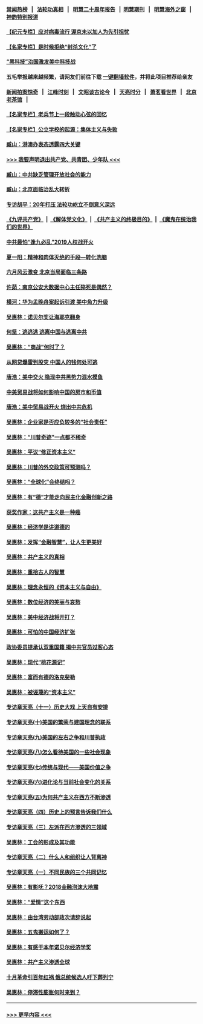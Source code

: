 #### [禁闻热榜](热点新闻.md?=0)  &nbsp;&nbsp;|&nbsp;&nbsp; [法轮功真相](https://github.com/gfw-breaker/truth/blob/master/README.md?=0) &nbsp;&nbsp;|&nbsp;&nbsp; [明慧二十周年报告](https://github.com/gfw-breaker/mh-reports/blob/master/README.md?=0) &nbsp;&nbsp;|&nbsp;&nbsp;[明慧期刊](https://github.com/gfw-breaker/mh-qikan) &nbsp;&nbsp;|&nbsp;&nbsp; [明慧海外之窗](https://github.com/gfw-breaker/mh-news/blob/master/README.md?=0) &nbsp;&nbsp;|&nbsp;&nbsp; [神韵特别报道](https://github.com/gfw-breaker/mh-news/blob/master/shenyun.md?=0)
#### [【纪元专栏】应对病毒流行 渥京未以加人为先引担忧](../pages/nsc423/n11875714.md?t=03051332) 
#### [【名家专栏】是时候拒绝“封杀文化”了](../pages/nsc423/n11814093.md?t=03051332) 
#### [“黑科技”治国激发美中科技战](../pages/nsc423/n11638056.md?t=03051332) 
#### 五毛举报越来越频繁，请网友们前往下载 [一键翻墙软件](https://github.com/gfw-breaker/ssr-accounts)，并将此项目推荐给亲友
#### [新闻拍案惊奇](https://github.com/gfw-breaker/banned-news/blob/master/pages/link4.md) &nbsp;&nbsp;|&nbsp;&nbsp; [江峰时刻](https://github.com/gfw-breaker/banned-news/blob/master/pages/link4.md) &nbsp;&nbsp;|&nbsp;&nbsp; [文昭谈古论今](https://github.com/gfw-breaker/banned-news/blob/master/pages/link4.md) &nbsp;&nbsp;|&nbsp;&nbsp; [天亮时分](https://github.com/gfw-breaker/banned-news/blob/master/pages/link4.md) &nbsp;&nbsp;|&nbsp;&nbsp; [萧茗看世界](https://github.com/gfw-breaker/banned-news/blob/master/pages/link4.md) &nbsp;&nbsp;|&nbsp;&nbsp; [北京老茶馆](https://github.com/gfw-breaker/banned-news/blob/master/pages/link4.md) &nbsp;&nbsp;|&nbsp;&nbsp; 
#### [【名家专栏】老兵节上一段触动心弦的回忆](../pages/nsc423/n11646016.md?t=03051332) 
#### [【名家专栏】公立学校的起源：集体主义与失败](../pages/nsc423/n11601833.md?t=03051332) 
#### [臧山：港澳办表态透露四大关键](../pages/nsc423/n11421628.md?t=03051332) 
#### [>>> 我要声明退出共产党、共青团、少年队 <<<](https://github.com/begood0513/goodnews/blob/master/quit/letter.md) 
#### [臧山：中共缺乏管理开放社会的能力](../pages/nsc423/n11407457.md?t=03051332) 
#### [臧山：北京面临治乱大转折](../pages/nsc423/n11406895.md?t=03051332) 
#### [专访胡平：20年打压 法轮功屹立不倒意义深远](../pages/nsc423/n11398800.md?t=03051332) 
#### [《九评共产党》](https://github.com/begood0513/9ping.md/blob/master/README.md) &nbsp;|&nbsp; [《解体党文化》](../../../../jtdwh.md/blob/master/README.md)  &nbsp;|&nbsp; [《共产主义的终极目的》](../../../../gczydzjmd.md/blob/master/README.md) &nbsp;|&nbsp; [《魔鬼在统治我们的世界》](../../../../mgztzwmdsj.md/blob/master/README.md) 
#### [中共最怕“逢九必乱”2019人权战开火](../pages/nsc423/n11385248.md?t=03051332) 
#### [夏一阳：精神和肉体灭绝的手段—转化洗脑](../pages/nsc423/n11368250.md?t=03051332) 
#### [六月风云激变 北京当局面临三条路](../pages/nsc423/n11313668.md?t=03051332) 
#### [许茹：南京公安大数据中心主任猝死是偶然？](../pages/nsc423/n11064744.md?t=03051332) 
#### [横河：华为孟晚舟案起诉引渡 美中角力升级](../pages/nsc423/n11027230.md?t=03051332) 
#### [吴惠林：诺贝尔奖让海耶克翻身](../pages/nsc423/n10890049.md?t=03051332) 
#### [何坚：逃逃逃 逃离中国与逃离中共](../pages/nsc423/n10592891.md?t=03051332) 
#### [吴惠林：“商战”何时了？](../pages/nsc423/n10573558.md?t=03051332) 
#### [从网贷爆雷到股灾 中国人的钱何处可逃](../pages/nsc423/n10572800.md?t=03051332) 
#### [唐浩：美中交火 隐现中共黑势力混水摸鱼](../pages/nsc423/n10544040.md?t=03051332) 
#### [中美贸易战将如何影响中国的房市和币值](../pages/nsc423/n10543697.md?t=03051332) 
#### [唐浩：美中贸易战开火 烧出中共危机](../pages/nsc423/n10540126.md?t=03051332) 
#### [吴惠林：企业家是否应负较多的“社会责任”](../pages/nsc423/n10535022.md?t=03051332) 
#### [吴惠林：“川普奇迹”一点都不稀奇](../pages/nsc423/n10512808.md?t=03051332) 
#### [吴惠林：平议“修正资本主义”](../pages/nsc423/n10495724.md?t=03051332) 
#### [吴惠林：川普的外交政策可预测吗？](../pages/nsc423/n10462387.md?t=03051332) 
#### [吴惠林：“全球化”会终结吗？](../pages/nsc423/n10452838.md?t=03051332) 
#### [吴惠林：有“德”才能走向民主化金融创新之路](../pages/nsc423/n10432292.md?t=03051332) 
#### [获奖作家：这共产主义是一种癌](../pages/nsc423/n10431541.md?t=03051332) 
#### [吴惠林：经济学是讲道德的](../pages/nsc423/n10398014.md?t=03051332) 
#### [吴惠林：发挥“金融智慧”，让人生更美好](../pages/nsc423/n10375019.md?t=03051332) 
#### [吴惠林：共产主义的真相](../pages/nsc423/n10351394.md?t=03051332) 
#### [吴惠林：重拾古人的智慧](../pages/nsc423/n10337691.md?t=03051332) 
#### [吴惠林：理念永恒的《资本主义与自由》](../pages/nsc423/n10316274.md?t=03051332) 
#### [吴惠林：数位经济的美丽与哀愁](../pages/nsc423/n10292946.md?t=03051332) 
#### [吴惠林：美中经济战将开打？](../pages/nsc423/n10258825.md?t=03051332) 
#### [吴惠林：可怕的中国经济扩张](../pages/nsc423/n10219147.md?t=03051332) 
#### [政协委员提承认双重国籍 揭中共官员过客心态](../pages/nsc423/n10208809.md?t=03051332) 
#### [吴惠林：现代“桃花源记”](../pages/nsc423/n10185234.md?t=03051332) 
#### [吴惠林：富而有德的洛克斐勒](../pages/nsc423/n10142264.md?t=03051332) 
#### [吴惠林：被诬蔑的“资本主义”](../pages/nsc423/n10124816.md?t=03051332) 
#### [专访章天亮（十一）历史大戏 上天自有安排](../pages/nsc423/n10094905.md?t=03051332) 
#### [专访章天亮(十)美国的繁荣与建国理念的联系](../pages/nsc423/n10094899.md?t=03051332) 
#### [专访章天亮(九)美国的左右之争和川普执政](../pages/nsc423/n10094889.md?t=03051332) 
#### [专访章天亮(八)怎么看待美国的一些社会现象](../pages/nsc423/n10094857.md?t=03051332) 
#### [专访章天亮(七)传统与现代——美国价值之争](../pages/nsc423/n10093140.md?t=03051332) 
#### [专访章天亮(六)进化论与当前社会变化的关系](../pages/nsc423/n10092036.md?t=03051332) 
#### [专访章天亮(五)为何共产主义在西方不断渗透](../pages/nsc423/n10083620.md?t=03051332) 
#### [专访章天亮（四）历史上的预言告诉我们什么](../pages/nsc423/n10083606.md?t=03051332) 
#### [专访章天亮（三）左派在西方渗透的三领域](../pages/nsc423/n10081115.md?t=03051332) 
#### [吴惠林：工会的形成及其功能](../pages/nsc423/n10080633.md?t=03051332) 
#### [专访章天亮（二）什么人和组织让人背离神](../pages/nsc423/n10076637.md?t=03051332) 
#### [专访章天亮（一）不同民族的三个共同记忆](../pages/nsc423/n10074188.md?t=03051332) 
#### [吴惠林：有影呒？2018金融泡沫大地震](../pages/nsc423/n10040534.md?t=03051332) 
#### [吴惠林：“爱情”这个东西](../pages/nsc423/n10019423.md?t=03051332) 
#### [吴惠林：由台湾劳动部政次请辞说起](../pages/nsc423/n9979679.md?t=03051332) 
#### [吴惠林：五鬼搬运如何了？](../pages/nsc423/n9925338.md?t=03051332) 
#### [吴惠林：有感于本年诺贝尔经济学奖](../pages/nsc423/n9871883.md?t=03051332) 
#### [吴惠林：共产主义渗透全球](../pages/nsc423/n9812748.md?t=03051332) 
#### [十月革命引百年红祸 俄总统候选人吁下葬列宁](../pages/nsc423/n9810182.md?t=03051332) 
#### [吴惠林：停滞性膨胀何时来到？](../pages/nsc423/n9764136.md?t=03051332) 

----
#### [ >>> 更早内容 <<< ](../indexes/nsc423-earlier.md)
